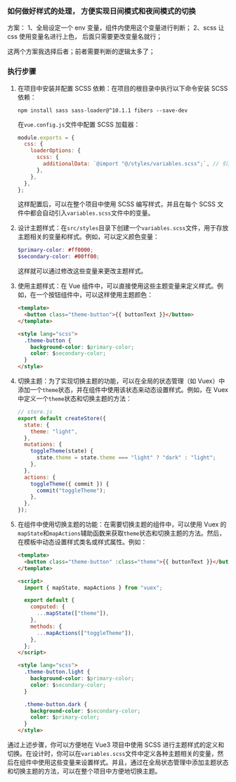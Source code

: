 ### 如何做好样式的处理， 方便实现日间模式和夜间模式的切换

方案：
1、全局设定一个 env 变量，组件内使用这个变量进行判断；
2、scss 让 css 使用变量名进行上色， 后面只需要更改变量名就行；

这两个方案我选择后者；前者需要判断的逻辑太多了；

### 执行步骤

1. 在项目中安装并配置 SCSS 依赖：在项目的根目录中执行以下命令安装 SCSS 依赖：

   ```
   npm install sass sass-loader@^10.1.1 fibers --save-dev
   ```

   在`vue.config.js`文件中配置 SCSS 加载器：

   ```javascript
   module.exports = {
     css: {
       loaderOptions: {
         scss: {
           additionalData: `@import "@/styles/variables.scss";`, // 引入全局变量文件
         },
       },
     },
   };
   ```

   这样配置后，可以在整个项目中使用 SCSS 编写样式，并且在每个 SCSS 文件中都会自动引入`variables.scss`文件中的变量。

2. 设计主题样式：在`src/styles`目录下创建一个`variables.scss`文件，用于存放主题相关的变量和样式。例如，可以定义颜色变量：

   ```scss
   $primary-color: #ff0000;
   $secondary-color: #00ff00;
   ```

   这样就可以通过修改这些变量来更改主题样式。

3. 使用主题样式：在 Vue 组件中，可以直接使用这些主题变量来定义样式。例如，在一个按钮组件中，可以这样使用主题颜色：

   ```html
   <template>
     <button class="theme-button">{{ buttonText }}</button>
   </template>

   <style lang="scss">
     .theme-button {
       background-color: $primary-color;
       color: $secondary-color;
     }
   </style>
   ```

4. 切换主题：为了实现切换主题的功能，可以在全局的状态管理（如 Vuex）中添加一个`theme`状态，并在组件中使用该状态来动态设置样式。例如，在 Vuex 中定义一个`theme`状态和切换主题的方法：

   ```javascript
   // store.js
   export default createStore({
     state: {
       theme: "light",
     },
     mutations: {
       toggleTheme(state) {
         state.theme = state.theme === "light" ? "dark" : "light";
       },
     },
     actions: {
       toggleTheme({ commit }) {
         commit("toggleTheme");
       },
     },
   });
   ```

5. 在组件中使用切换主题的功能：在需要切换主题的组件中，可以使用 Vuex 的`mapState`和`mapActions`辅助函数来获取`theme`状态和切换主题的方法。然后，在模板中动态设置样式类名或样式属性。例如：

   ```html
   <template>
     <button class="theme-button" :class="theme">{{ buttonText }}</button>
   </template>

   <script>
     import { mapState, mapActions } from "vuex";

     export default {
       computed: {
         ...mapState(["theme"]),
       },
       methods: {
         ...mapActions(["toggleTheme"]),
       },
     };
   </script>

   <style lang="scss">
     .theme-button.light {
       background-color: $primary-color;
       color: $secondary-color;
     }

     .theme-button.dark {
       background-color: $secondary-color;
       color: $primary-color;
     }
   </style>
   ```

通过上述步骤，你可以方便地在 Vue3 项目中使用 SCSS 进行主题样式的定义和切换。在设计时，你可以在`variables.scss`文件中定义各种主题相关的变量，然后在组件中使用这些变量来设置样式。并且，通过在全局状态管理中添加主题状态和切换主题的方法，可以在整个项目中方便地切换主题。
